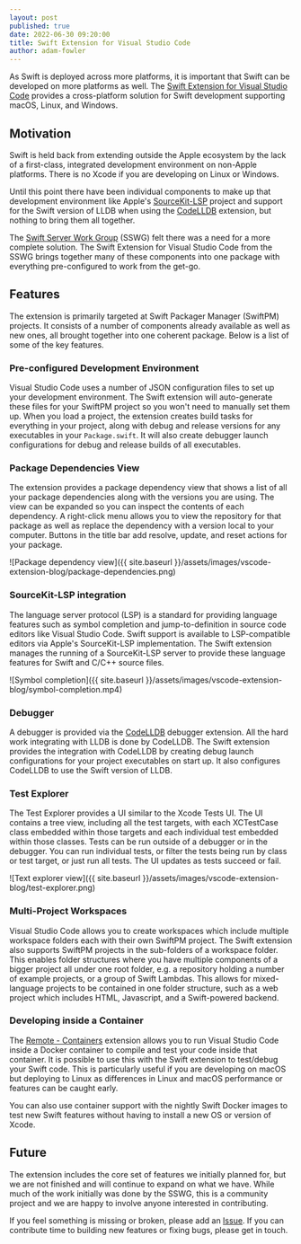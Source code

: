 ```yaml
---
layout: post
published: true
date: 2022-06-30 09:20:00
title: Swift Extension for Visual Studio Code
author: adam-fowler
---
```


As Swift is deployed across more platforms, it is important that Swift can be developed on more platforms as well. The [Swift Extension for Visual Studio Code](https://marketplace.visualstudio.com/items?itemName=sswg.swift-lang) provides a cross-platform solution for Swift development supporting macOS, Linux, and Windows. 

##  Motivation

Swift is held back from extending outside the Apple ecosystem by the lack of a first-class, integrated development environment on non-Apple platforms. There is no Xcode if you are developing on Linux or Windows. 

Until this point there have been individual components to make up that development environment like Apple's [SourceKit-LSP](https://github.com/apple/sourcekit-lsp) project and support for the Swift version of LLDB when using the [CodeLLDB](https://marketplace.visualstudio.com/items?itemName=vadimcn.vscode-lldb) extension, but nothing to bring them all together.

The [Swift Server Work Group](https://www.swift.org/sswg/) (SSWG) felt there was a need for a more complete solution. The Swift Extension for Visual Studio Code from the SSWG brings together many of these components into one package with everything pre-configured to work from the get-go.

## Features

The extension is primarily targeted at Swift Packager Manager (SwiftPM) projects. It consists of a number of components already available as well as new ones, all brought together into one coherent package. Below is a list of some of the key features.

### Pre-configured Development Environment

Visual Studio Code uses a number of JSON configuration files to set up your development environment. The Swift extension will auto-generate these files for your SwiftPM project so you won't need to manually set them up. When you load a project, the extension creates build tasks for everything in your project, along with debug and release versions for any executables in your `Package.swift`. It will also create debugger launch configurations for debug and release builds of all executables.

### Package Dependencies View

The extension provides a package dependency view that shows a list of all your package dependencies along with the versions you are using. The view can be expanded so you can inspect the contents of each dependency. A right-click menu allows you to view the repository for that package as well as replace the dependency with a version local to your computer. Buttons in the title bar add resolve, update, and reset actions for your package.

![Package dependency view]({{ site.baseurl }}/assets/images/vscode-extension-blog/package-dependencies.png)

### SourceKit-LSP integration

The language server protocol (LSP) is a standard for providing language features such as symbol completion and jump-to-definition in source code editors like Visual Studio Code. Swift support is available to LSP-compatible editors via Apple's SourceKit-LSP implementation. The Swift extension manages the running of a SourceKit-LSP server to provide these language features for Swift and C/C++ source files.

![Symbol completion]({{ site.baseurl }}/assets/images/vscode-extension-blog/symbol-completion.mp4)

### Debugger

A debugger is provided via the [CodeLLDB](https://marketplace.visualstudio.com/items?itemName=vadimcn.vscode-lldb) debugger extension. All the hard work integrating with LLDB is done by CodeLLDB. The Swift extension provides the integration with CodeLLDB by creating debug launch configurations for your project executables on start up. It also configures CodeLLDB to use the Swift version of LLDB.

### Test Explorer

The Test Explorer provides a UI similar to the Xcode Tests UI. The UI contains a tree view, including all the test targets, with each XCTestCase class embedded within those targets and each individual test embedded within those classes. Tests can be run outside of a debugger or in the debugger. You can run individual tests, or filter the tests being run by class or test target, or just run all tests. The UI updates as tests succeed or fail.

![Text explorer view]({{ site.baseurl }}/assets/images/vscode-extension-blog/test-explorer.png)

### Multi-Project Workspaces

Visual Studio Code allows you to create workspaces which include multiple workspace folders each with their own SwiftPM project. The Swift extension also supports SwiftPM projects in the sub-folders of a workspace folder. This enables folder structures where you have multiple components of a bigger project all under one root folder, e.g. a repository holding a number of example projects, or a group of Swift Lambdas. This allows for mixed-language projects to be contained in one folder structure, such as a web project which includes HTML, Javascript, and a Swift-powered backend.

### Developing inside a Container

The [Remote - Containers](https://marketplace.visualstudio.com/items?itemName=ms-vscode-remote.remote-containers) extension allows you to run Visual Studio Code inside a Docker container to compile and test your code inside that container. It is possible to use this with the Swift extension to test/debug your Swift code. This is particularly useful if you are developing on macOS but deploying to Linux as differences in Linux and macOS performance or features can be caught early.

You can also use container support with the nightly Swift Docker images to test new Swift features without having to install a new OS or version of Xcode.

## Future

The extension includes the core set of features we initially planned for, but we are not finished and will continue to expand on what we have. While much of the work initially was done by the SSWG, this is a community project and we are happy to involve anyone interested in contributing.

If you feel something is missing or broken, please add an [Issue](https://github.com/swift-server/vscode-swift/issues). If you can contribute time to building new features or fixing bugs, please get in touch.